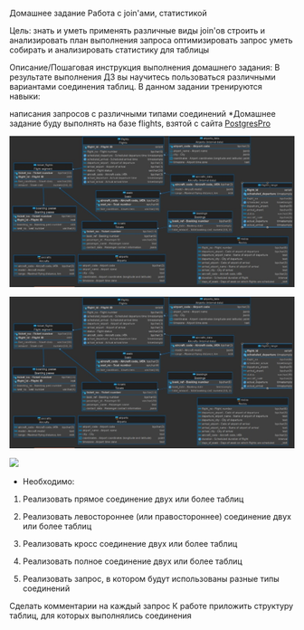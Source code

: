 Домашнее задание
Работа с join'ами, статистикой

Цель:
знать и уметь применять различные виды join'ов
строить и анализировать план выполнения запроса
оптимизировать запрос
уметь собирать и анализировать статистику для таблицы

Описание/Пошаговая инструкция выполнения домашнего задания:
В результате выполнения ДЗ вы научитесь пользоваться
различными вариантами соединения таблиц.
В данном задании тренируются навыки:

написания запросов с различными типами соединений
*Домашнее задание буду выполнять на базе flights, взятой с сайта [PostgresPro](https://postgrespro.ru/education/demodb)

![Схема БД](https://github.com/AleksMinin/otus-pgsql-dba-dev/blob/1c43fb23947b541d4869ec45dfd1eb96d1e59f5d/HomeWork_13/images/schema_db.jpg)

![Image alt](https://github.com/AleksMinin/otus-pgsql-dba-dev/raw/main//HomeWork_13/images/schema_db.jpg)

<kbd>
  <img src="/images/schema_db.jpg" />
</kbd>

* Необходимо:
1. Реализовать прямое соединение двух или более таблиц

2. Реализовать левостороннее (или правостороннее) соединение двух или более таблиц

3. Реализовать кросс соединение двух или более таблиц

4. Реализовать полное соединение двух или более таблиц
5. Реализовать запрос, в котором будут использованы разные типы соединений

Сделать комментарии на каждый запрос
К работе приложить структуру таблиц, для которых
выполнялись соединения